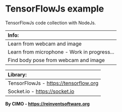 TensorFlowJs example
==============

TensorFlowJs code collection with NodeJs.

| Info: |
|:---|
| Learn from webcam and image |
| Learn from microphone - Work in progress...|
| Find body pose from webcam and image |

| Library: |
|:---|
| TensorFlowJs - https://tensorflow.org |
| Socket.io - https://socket.io |

<b>By CIMO - https://reinventsoftware.org</b>